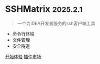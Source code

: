 <!-- markdownlint-disable first-line-h1 -->


# SSHMatrix <small>2025.2.1</small>

> 一个为IDEA开发者服务的ssh客户端工具

- 命令行终端
- 文件管理
- 安全隧道

[开始体验](zh-cn/quickstart.md)
[插件市场](https://plugins.jetbrains.com/plugin/24625-sshmatrix)

<!-- ![color](#f0f0f0) -->
<!-- ![](/_media/icon.svg) -->
